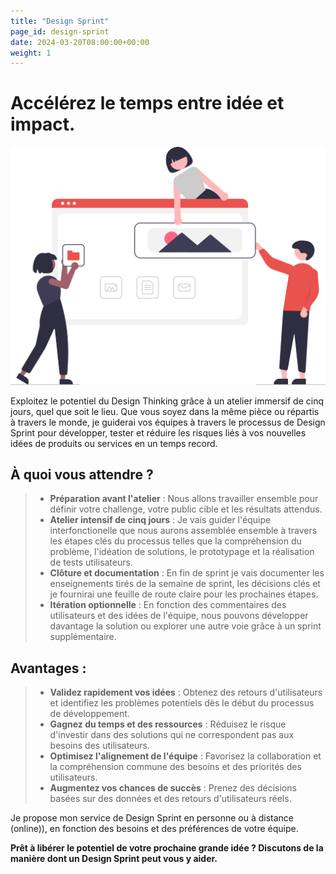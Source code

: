 ```yaml
---
title: "Design Sprint"
page_id: design-sprint
date: 2024-03-20T08:00:00+00:00
weight: 1
---
```


# Accélérez le temps entre idée et impact.

![Design Sprint](/images/illustrations/undraw_building_websites_i78t.svg)

<!--more-->

Exploitez le potentiel du Design Thinking grâce à un atelier immersif de cinq jours, quel que soit le lieu.
Que vous soyez dans la même pièce ou répartis à travers le monde, je guiderai vos équipes à travers le processus de Design Sprint pour développer, tester et réduire les risques liés à vos nouvelles idées de produits ou services en un temps record.

## À quoi vous attendre ?
> * **Préparation avant l'atelier** : Nous allons travailler ensemble pour définir votre challenge, votre public cible et les résultats attendus.
> * **Atelier intensif de cinq jours** : Je vais guider l'équipe interfonctionelle que nous aurons assemblée ensemble à travers les étapes clés du processus telles que la compréhension du problème, l'idéation de solutions, le prototypage et la réalisation de tests utilisateurs.
> * **Clôture et documentation** : En fin de sprint je vais documenter les enseignements tirés de la semaine de sprint, les décisions clés et je fournirai une feuille de route claire pour les prochaines étapes.
> * **Itération optionnelle** : En fonction des commentaires des utilisateurs et des idées de l'équipe, nous pouvons développer davantage la solution ou explorer une autre voie grâce à un sprint supplémentaire.

## Avantages :
> * **Validez rapidement vos idées** : Obtenez des retours d'utilisateurs et identifiez les problèmes potentiels dès le début du processus de développement.
> * **Gagnez du temps et des ressources** : Réduisez le risque d'investir dans des solutions qui ne correspondent pas aux besoins des utilisateurs.
> * **Optimisez l'alignement de l'équipe** : Favorisez la collaboration et la compréhension commune des besoins et des priorités des utilisateurs.
> * **Augmentez vos chances de succès** : Prenez des décisions basées sur des données et des retours d'utilisateurs réels.

Je propose mon service de Design Sprint en personne ou à distance (online)), en fonction des besoins et des préférences de votre équipe.

**Prêt à libérer le potentiel de votre prochaine grande idée ? Discutons de la manière dont un Design Sprint peut vous y aider.**

